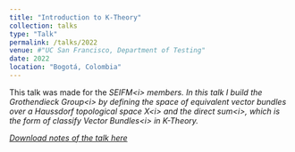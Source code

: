```yaml
---
title: "Introduction to K-Theory"
collection: talks
type: "Talk"
permalink: /talks/2022
venue: #"UC San Francisco, Department of Testing"
date: 2022
location: "Bogotá, Colombia"
---
```


This talk was made for the <i>SEIFM<i\> members. In this talk I build the <i>Grothendieck Group<i\> by defining the space of equivalent vector bundles over a Haussdorf topological space <i>X<i\> and the <i>direct sum<i\>, which is the form of classify <i>Vector Bundles<i\> in K-Theory.

[Download notes of the talk here](/files/K-Theory.pdf)